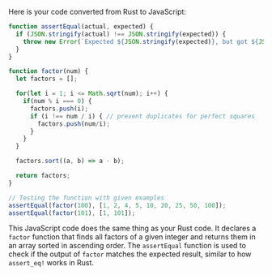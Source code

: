 Here is your code converted from Rust to JavaScript:

```javascript
function assertEqual(actual, expected) {
  if (JSON.stringify(actual) !== JSON.stringify(expected)) {
    throw new Error(`Expected ${JSON.stringify(expected)}, but got ${JSON.stringify(actual)}`);
  }
}

function factor(num) {
  let factors = [];

  for(let i = 1; i <= Math.sqrt(num); i++) { 
    if(num % i === 0) {
      factors.push(i);
      if (i !== num / i) { // prevent duplicates for perfect squares
        factors.push(num/i);
      }
    }
  }

  factors.sort((a, b) => a - b);

  return factors;
}

// Testing the function with given examples
assertEqual(factor(100), [1, 2, 4, 5, 10, 20, 25, 50, 100]);
assertEqual(factor(101), [1, 101]);
```
This JavaScript code does the same thing as your Rust code. It declares a `factor` function that finds all factors of a given integer and returns them in an array sorted in ascending order. The `assertEqual` function is used to check if the output of `factor` matches the expected result, similar to how `assert_eq!` works in Rust.
